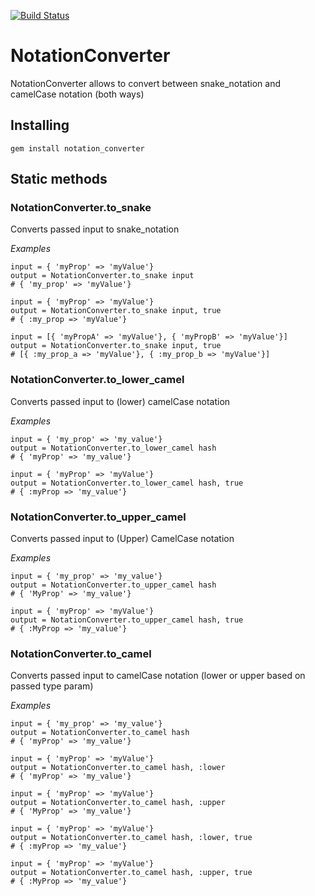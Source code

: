 [![Build Status](https://travis-ci.org/mkarpicki/notation-converter.svg?branch=master)](https://travis-ci.org/mkarpicki/notation-converter)

# NotationConverter

NotationConverter allows to convert between snake_notation and camelCase notation (both ways)

## Installing

```
gem install notation_converter
```

## Static methods

### NotationConverter.to_snake

Converts passed input to snake_notation

*Examples*

```
input = { 'myProp' => 'myValue'}
output = NotationConverter.to_snake input
# { 'my_prop' => 'myValue'}

input = { 'myProp' => 'myValue'}
output = NotationConverter.to_snake input, true
# { :my_prop => 'myValue'}

input = [{ 'myPropA' => 'myValue'}, { 'myPropB' => 'myValue'}]
output = NotationConverter.to_snake input, true
# [{ :my_prop_a => 'myValue'}, { :my_prop_b => 'myValue'}]

```


### NotationConverter.to_lower_camel

Converts passed input to (lower) camelCase notation

*Examples*

```
input = { 'my_prop' => 'my_value'}
output = NotationConverter.to_lower_camel hash
# { 'myProp' => 'my_value'}

input = { 'myProp' => 'myValue'}
output = NotationConverter.to_lower_camel hash, true
# { :myProp => 'my_value'}

```

### NotationConverter.to_upper_camel

Converts passed input to (Upper) CamelCase notation

*Examples*

```
input = { 'my_prop' => 'my_value'}
output = NotationConverter.to_upper_camel hash
# { 'MyProp' => 'my_value'}

input = { 'myProp' => 'myValue'}
output = NotationConverter.to_upper_camel hash, true
# { :MyProp => 'my_value'}

```

### NotationConverter.to_camel

Converts passed input to camelCase notation (lower or upper based on passed type param)

*Examples*

```
input = { 'my_prop' => 'my_value'}
output = NotationConverter.to_camel hash
# { 'myProp' => 'my_value'}

input = { 'myProp' => 'myValue'}
output = NotationConverter.to_camel hash, :lower
# { 'myProp' => 'my_value'}

input = { 'myProp' => 'myValue'}
output = NotationConverter.to_camel hash, :upper
# { 'MyProp' => 'my_value'}

input = { 'myProp' => 'myValue'}
output = NotationConverter.to_camel hash, :lower, true
# { :myProp => 'my_value'}

input = { 'myProp' => 'myValue'}
output = NotationConverter.to_camel hash, :upper, true
# { :MyProp => 'my_value'}

```


